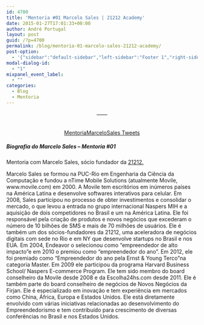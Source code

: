 ```yaml
---
id: 4700
title: 'Mentoria #01 Marcelo Sales | 21212 Academy'
date: 2015-01-27T17:01:33+00:00
author: André Portugal
layout: post
guid: /?p=4700
permalink: /blog/mentoria-01-marcelo-sales-21212-academy/
post-option:
  - '{"sidebar":"default-sidebar","left-sidebar":"Footer 1","right-sidebar":"Footer 1","page-title":"","page-caption":""}'
modal-dialog-id:
  - "1"
mixpanel_event_label:
  - ""
categories:
  - Blog
  - Mentoria
---
```

<p style="text-align: center;">
  &#8212;&#8212;
</p>

<p style="text-align: center;">
</p>

<p style="text-align: center;">
  <a class="twitter-timeline" href="https://twitter.com/hashtag/MentoriaMarceloSales" data-widget-id="560158493144260608" data-chrome="nofooter noborders transparent"><br /> MentoriaMarceloSales Tweets<br /> </a>
</p>

<p style="text-align: center;">
  <h5>
    Biografia do Marcelo Sales – Mentoria #01
  </h5>

  <p>
    Mentoria com Marcelo Sales, sócio fundador da <a href="http://21212.com/">21212.</a>
  </p>

  <p>
    Marcelo Sales se formou na PUC-Rio em Engenharia da Ciência da Computação e fundou a nTime Mobile Solutions (atualmente Movile, www.movile.com) em 2000. A Movile tem escritórios em inúmeros países na América Latina e desenvolve softwares interativos para celular. Em 2008, Sales participou no processo de obter investimentos e consolidar o mercado, o que levou a entrada no grupo internacional Naspers MIH e a aquisição de dois competidores no Brasil e um na América Latina. Ele foi responsável pela criação de produtos e novos negócios que excederam o número de 10 bilhões de SMS e mais de 70 milhões de usuários. Ele é também um dos sócios-fundadores da 21212, uma aceleradora de negócios digitais com sede no Rio e em NY que desenvolve startups no Brasil e nos EUA. Em 2004, Endeavor o selecionou como “empreendedor de alto impacto”e em 2010 o premiou como “empreendedor do ano”. Em 2012, ele foi premiado como “Empreendedor do ano pela Ernst & Young Terco”na categoria Master. Em 2009 ele participou da programa Harvard Business School/ Naspers E-commerce Program. Ele tem sido membro do board conselheiro da Movile desde 2008 e da Escolha24hs.com desde 2011. Ele é também parte do board conselheiro de negócios de Novos Negócios da Firjan. Ele é especializado em inovação e tem experiência em mercados como China, África, Europa e Estados Unidos. Ele está diretamente envolvido com várias iniciativas relacionadas ao desenvolvimento do Empreendedorismo e tem contribuído para crescimento de diversas conferências no Brasil e nos Estados Unidos.
  </p>

  <p style="text-align: center;">
  </p>
